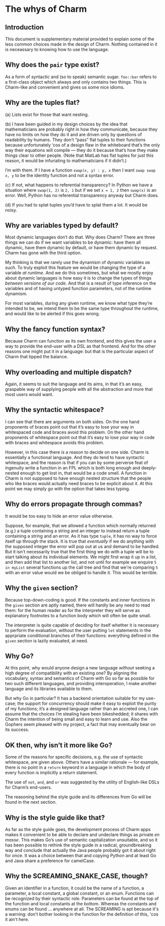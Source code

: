 # The whys of Charm

## Introduction

This document is supplementary material provided to explain some of the less common choices made in the design of Charm. Nothing contained in it is neceassary to knowing how to use the language.

## Why does the `pair` type exist?

As a form of syntactic and (so to speak) semantic sugar. `foo::bar` refers to a first-class object which always and only contains two things. This is Charm-like and convenient and gives us some nice idioms.

## Why are the tuples flat?

(a) Lists exist for those that want nesting.

(b) I have been guided in my design choices by the idea that mathematicians are probably right in how they communicate, because they have no limits on how they do it and are driven only by questions of readability by humans. They don’t “pass” flat tuples to their functions because unfortunately ‘cos of a design flaw in the whiteboard that’s the only way their equations will compile — they do it because that’s how they make things clear to other people. (Note that MatLab has flat tuples for just this reason, it would be infuriating to mathematicians if it didn’t.)

I’m with them. If I have a function `swap(x, y) : y, x` then I want `swap swap x, y` to be the identity function and not a syntax error.

(c) If not, what happens to referential transparency? In Python we have a situation where `swap(1, 2)` is `2, 1` but if we set `x = 1, 2` then `swap(x)` is an error. Well, Python has no referential transparency anyway but Charm does.

(d) If you had to splat tuples you’d have to splat them a lot. It would be noisy.

## Why are variables typed by default?

Most dynamic languages don’t do that. Why does Charm? There are three things we can do if we want variables to be dynamic: have them all dynamic, have them dynamic by default, or have them dynamic by request. Charm has gone with the third option.

My thinking is that we rarely use the dynamism of dynamic variables *as such*. To truly exploit this feature we would be changing the type of a variable *at runtime*. And we do this sometimes, but what we mostly enjoy about dynamic languages is how easy it is to change the types of things *between versions of our code*. And that is a result of type inference on the variables and of having untyped function parameters, not of the runtime dynamism.

For most variables, during any given runtime, we know what type they’re intended to be, we intend them to be the same type throughout the runtime, and would like to be alerted if this goes wrong.

## Why the fancy function syntax?

Because Charm can function as its own frontend, and this gives the user a way to provide the end-user with a DSL as that frontend. And for the other reasons one might put it in a language: but that is the particular aspect of Charm that tipped the balance.

## Why overloading and multiple dispatch?

Again, it seems to suit the language and its aims, in that it’s an easy, graspable way of supplying people with all the abstraction and more that most users would want.

## Why the syntactic whitespace?

I can see that there are arguments on both sides. On the one hand proponents of braces point out that it’s easy to lose your way in whitespaced code and braces avoid this problem. On the other hand proponents of whitespace point out that it’s easy to lose your way in code with braces and whitespace avoids this problem.

However, in this case there *is* a reason to decide on one side. Charm is essentially a functional language. And they do tend to have syntactic whitespace, and the reason is that if you can by some perverse feat of ingenuity write a function in an FPL which is both long enough and deeply-nested enough to get lost in, that would be a code smell. A function in Charm is not supposed to have enough nested structure that the people who like braces would actually need braces to be explicit about it. At this point we may simply go with the option that takes less typing.

## Why do errors propagate through commas?

It would be too easy to hide an error value otherwise.

Suppose, for example, that we allowed a function which normally returned (e.g.) a tuple containing a string and an integer to instead return a tuple containing a string and an error. As it has type `tuple`, it has no way to force itself up through the stack. It is true that *eventually* if we do anything with the supposed integer the error will pop out at us and demand to be handled. But it isn't necessarily true that the first thing we do with a tuple will be to start talking about its individual elements. We might first wrap it up in a list, and then add that list to another list, and not until for example we enquire `5 in myList` several functions up the call tree and find that we're comparing `5` with an error value would we be obliged to handle it. This would be terrible.

## Why the `given` section?

Because top-down-coding is good. If the constants and inner functions in the `given` section are aptly named, there will hardly be any need to read them: for the human reader as for the interpreter they will serve as explanatory footnotes to a function body which will often be quite small.

The interpreter is quite capable of deciding for itself whether it is necessary to perform the evaluation, without the user putting `let` statements in the apprpriate conditional branches of their functions: everything defined in the `given` section is lazily evaluated, at need.

## Why Go?

At this point, why would anyone design a new language *without* seeking a high degree of compatibility with an existing one? By aligning the vocabulary, syntax and semantics of Charm with Go so far as possible for two such different languages, and providing interoperation, I make another language and its libraries available to them.

But why Go in particular? It has a backend orientation suitable for my use-case; the support for concurrency should make it easy to exploit the purity of my functions; it’s a designed language rather than an accreted one, I can assume that the choices I’m stealing have been bikeshedded; it shares with Charm the intention of being small and easy to learn and use. Also the Gophers seem pleased with my project, a fact that may eventually bear on its success.

## OK then, why isn’t it more like Go?

Some of the reasons for specific decisions, e.g. the use of syntactic whitespace, are given above. Others have a similar rationale — for example, there is no point in a `return` keyword in a language in which the body of every function is implicitly a return statement.

The use of `not`, `and`, and `or` was suggested by the utility of English-like DSLs for Charm’s end-users.

The reasoning behind the style guide and its differences from Go will be found in the next section.

## Why is the style guide like that?

As far as the style guide goes, the development process of Charm apps makes it convenient to be able to declare and undeclare things as private *en masse*. This makes Go’s use of semantic capitalization unsuitable, and so it has been possible to rethink the style guide in a radical, groundbreaking way and conclude that actually the Java people probably got it about right for once. It was a choice between that and copying Python and at least Go and Java share a preference for camelCase.

## Why the SCREAMING_SNAKE_CASE, though?

Given an identifier in a function, it could be the name of a function, a parameter, a local constant, a global constant, or an enum. Functions can be recognized by their syntactic role. Parameters can be found at the top of the function and local constants at the bottom. Whereas the constants and enums can be found ... anywhere at all. The SCREAMING is apt because it's a warning: don't bother looking in the function for the definition of this, 'cos it ain't here.
